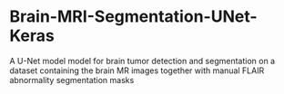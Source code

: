 # Brain-MRI-Segmentation-UNet-Keras
A U-Net model model for brain tumor detection and segmentation on a dataset containing the  brain MR images together with manual FLAIR abnormality segmentation masks 
